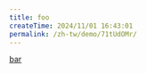 ```yaml
---
title: foo
createTime: 2024/11/01 16:43:01
permalink: /zh-tw/demo/71tUdOMr/
---
```


[bar](./bar.md)
